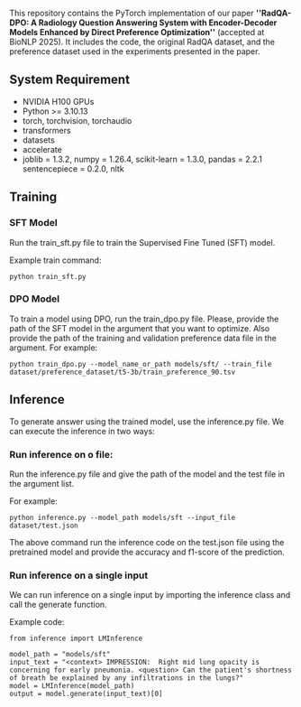 This repository contains the PyTorch implementation of our paper **''RadQA-DPO: A Radiology Question Answering System with Encoder-Decoder Models Enhanced by Direct Preference Optimization''** (accepted at BioNLP 2025). It includes the code, the original RadQA dataset, and the preference dataset used in the experiments presented in the paper.

## System Requirement

* NVIDIA H100 GPUs
* Python >= 3.10.13
* torch, torchvision, torchaudio
* transformers
* datasets
* accelerate
* joblib = 1.3.2, numpy = 1.26.4, scikit-learn = 1.3.0, pandas = 2.2.1
sentencepiece = 0.2.0, nltk

## Training

### SFT Model
Run the train_sft.py file to train the Supervised Fine Tuned (SFT) model. 

Example train command:
```
python train_sft.py
```

### DPO Model
To train a model using DPO, run the train_dpo.py file. Please, provide the path of the SFT model in the argument that you want to optimize. Also provide the path of the training and validation preference data file in the argument. For example:

```
python train_dpo.py --model_name_or_path models/sft/ --train_file dataset/preference_dataset/t5-3b/train_preference_90.tsv
```

## Inference
To generate answer using the trained model, use the inference.py file. We can execute the inference in two ways:

### Run inference on o file:
Run the inference.py file and give the path of the model and the test file in the argument list.

For example:
```
python inference.py --model_path models/sft --input_file dataset/test.json
```

The above command run the inference code on the test.json file using the pretrained model and provide the accuracy and f1-score of the prediction.

### Run inference on a single input

We can run inference on a single input by importing the inference class and call the generate function. 

Example code:
```
from inference import LMInference

model_path = "models/sft"
input_text = "<context> IMPRESSION:  Right mid lung opacity is concerning for early pneumonia. <question> Can the patient's shortness of breath be explained by any infiltrations in the lungs?"
model = LMInference(model_path)
output = model.generate(input_text)[0]
```
